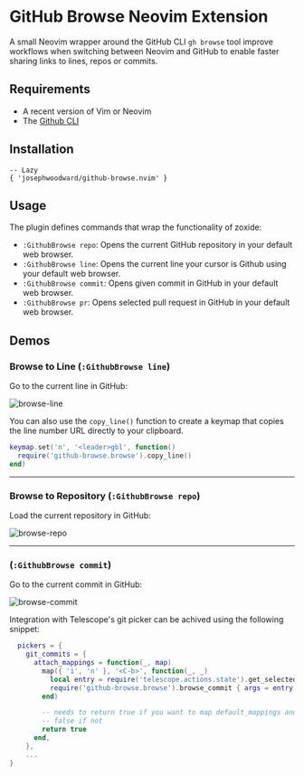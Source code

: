 # GitHub Browse Neovim Extension

A small Neovim wrapper around the GitHub CLI `gh browse` tool improve workflows when switching between Neovim and GitHub to enable faster sharing links to lines, repos or commits.

## Requirements

- A recent version of Vim or Neovim
- The [Github CLI](https://cli.github.com/)

## Installation

```
-- Lazy
{ 'josephwoodward/github-browse.nvim' }
```

## Usage

The plugin defines commands that wrap the functionality of zoxide:

- `:GithubBrowse repo`: Opens the current GitHub repository in your default web browser.
- `:GithubBrowse line`: Opens the current line your cursor is Github using your default web browser.
- `:GithubBrowse commit`: Opens given commit in GitHub in your default web browser.
- `:GithubBrowse pr`: Opens selected pull request in GitHub in your default web browser.

## Demos

### Browse to Line (`:GithubBrowse line`)

Go to the current line in GitHub:

![browse-line](https://github.com/josephwoodward/github-browse.nvim/assets/1237341/8cfffe4d-775e-4efa-ab1b-f8aaa3db0bef)

You can also use the `copy_line()` function to create a keymap that copies the line number URL directly to your clipboard.

```lua
keymap.set('n', '<leader>gbl', function()
  require('github-browse.browse').copy_line()
end)
```

---

### Browse to Repository (`:GithubBrowse repo`)

Load the current repository in GitHub:

![browse-repo](https://github.com/josephwoodward/github-browse.nvim/assets/1237341/aac84232-79ab-49dc-9434-c64405695c8c)

---

###  (`:GithubBrowse commit`)

Go to the current commit in GitHub:

![browse-commit](https://github.com/josephwoodward/github-browse.nvim/assets/1237341/1e455938-9a21-492e-abbe-58720cb9ee0c)

Integration with Telescope's git picker can be achived using the following snippet:

```lua
  pickers = {
    git_commits = {
      attach_mappings = function(_, map)
        map({ 'i', 'n' }, '<C-b>', function(_, _)
          local entry = require('telescope.actions.state').get_selected_entry()
          require('github-browse.browse').browse_commit { args = entry.value }
        end)

        -- needs to return true if you want to map default_mappings and
        -- false if not
        return true
      end,
    },
    ...
}
```
